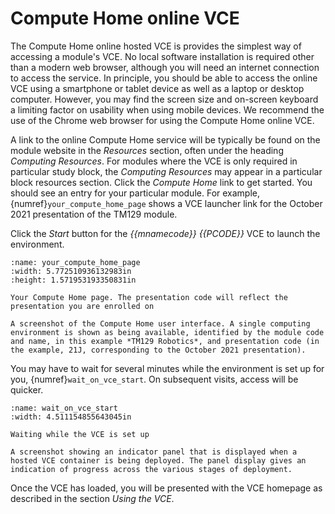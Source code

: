# Compute Home online VCE

The Compute Home online hosted VCE is provides the simplest way of accessing a module's VCE. No local software installation is required other than a modern web browser, although you will need an internet connection  to access the service. In principle, you should be able to access the online VCE using a smartphone or tablet device as well as a laptop or desktop computer. However, you may find the screen size and on-screen keyboard a limiting factor on usability when using mobile devices. We recommend the use of the Chrome web browser for using the Compute Home online VCE.

A link to the online Compute Home service will be typically be found on the module website in the *Resources* section, often under the heading *Computing Resources*. For modules where the VCE is only required in particular study block, the *Computing Resources* may appear in a particular block resources section. Click the *Compute Home* link to get started. You should see an entry for your particular module. For example, {numref}`your_compute_home_page` shows a VCE launcher link for the October 2021 presentation of the TM129 module.

Click the *Start* button for the *{{mnamecode}} {{PCODE}}* VCE to launch the environment.

```{figure} md_assets/media/compute_home.png
:name: your_compute_home_page
:width: 5.772510936132983in
:height: 1.571953193350831in

Your Compute Home page. The presentation code will reflect the presentation you are enrolled on

A screenshot of the Compute Home user interface. A single computing environment is shown as being available, identified by the module code and name, in this example *TM129 Robotics*, and presentation code (in the example, 21J, corresponding to the October 2021 presentation).

```

You may have to wait for several minutes while the environment is set up for you, {numref}`wait_on_vce_start`. On subsequent visits, access will be quicker.

```{figure} md_assets/media/compute_home_starting.png
:name: wait_on_vce_start
:width: 4.511154855643045in

Waiting while the VCE is set up

A screenshot showing an indicator panel that is displayed when a hosted VCE container is being deployed. The panel display gives an indication of progress across the various stages of deployment.

```

Once the VCE has loaded, you will be presented with the VCE homepage as described in the section *Using the VCE*.